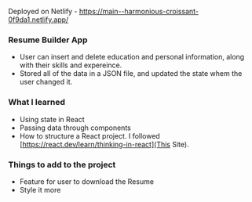   Deployed on Netlify - https://main--harmonious-croissant-0f9da1.netlify.app/

  ### Resume Builder App
  - User can insert and delete education and personal information, along with their skills and expereince.
  - Stored all of the data in a JSON file, and updated the state whem the user changed it.


  ### What I learned
  - Using state in React
  - Passing data through components
  - How to structure a React project. I followed [https://react.dev/learn/thinking-in-react](This Site).


  ### Things to add to the project
  - Feature for user to download the Resume
  - Style it more
